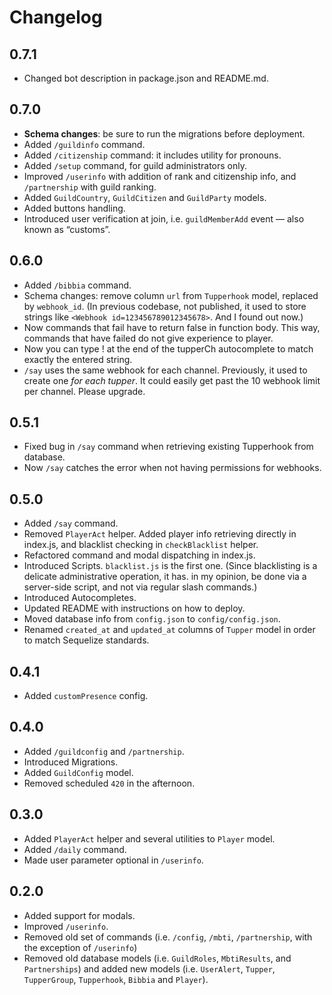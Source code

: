 # Changelog

## 0.7.1

* Changed bot description in package.json and README.md.

## 0.7.0

* **Schema changes**: be sure to run the migrations before deployment.
* Added `/guildinfo` command.
* Added `/citizenship` command: it includes utility for pronouns.
* Added `/setup` command, for guild administrators only.
* Improved `/userinfo` with addition of rank and citizenship info, and `/partnership` with guild ranking.
* Added `GuildCountry`, `GuildCitizen` and `GuildParty` models.
* Added buttons handling.
* Introduced user verification at join, i.e. `guildMemberAdd` event — also known as “customs”.


## 0.6.0

* Added `/bibbia` command.
* Schema changes: remove column `url` from `Tupperhook` model, replaced by `webhook_id`.  (In previous codebase, not published, it used to store strings like `<Webhook id=123456789012345678>`.  And I found out now.)
* Now commands that fail have to return false in function body.  This way, commands that have failed do not give experience to player.
* Now you can type ! at the end of the tupperCh autocomplete to match exactly the entered string.
* `/say` uses the same webhook for each channel.  Previously, it used to create one *for each tupper*.  It could easily get past the 10 webhook limit per channel.  Please upgrade.

## 0.5.1

* Fixed bug in `/say` command when retrieving existing Tupperhook from database.
* Now `/say` catches the error when not having permissions for webhooks.

## 0.5.0

* Added `/say` command.
* Removed `PlayerAct` helper.  Added player info retrieving directly in index.js, and blacklist checking in `checkBlacklist` helper.
* Refactored command and modal dispatching in index.js.
* Introduced Scripts.  `blacklist.js` is the first one. (Since blacklisting is a delicate administrative operation, it has. in my opinion, be done via a server-side script, and not via regular slash commands.)
* Introduced Autocompletes.
* Updated README with instructions on how to deploy.
* Moved database info from `config.json` to `config/config.json`.
* Renamed `created_at` and `updated_at` columns of `Tupper` model in order to match Sequelize standards.

## 0.4.1

* Added `customPresence` config.

## 0.4.0

* Added `/guildconfig` and `/partnership`.
* Introduced Migrations.
* Added `GuildConfig` model.
* Removed scheduled `420` in the afternoon.

## 0.3.0

* Added `PlayerAct` helper and several utilities to `Player` model.
* Added `/daily` command.
* Made user parameter optional in `/userinfo`.

## 0.2.0

* Added support for modals.
* Improved `/userinfo`.
* Removed old set of commands (i.e. `/config`, `/mbti`, `/partnership`, with
  the exception of `/userinfo`)
* Removed old database models (i.e. `GuildRoles`, `MbtiResults`, and
  `Partnerships`) and added new models (i.e. `UserAlert`, `Tupper`,
  `TupperGroup`, `Tupperhook`, `Bibbia` and `Player`).
